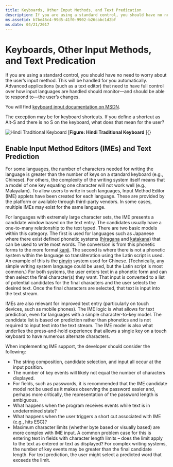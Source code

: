 ```yaml
---
title: Keyboards, Other Input Methods, and Text Predication
description: If you are using a standard control, you should have no need to worry about the user’s input method.
ms.assetid: b7be46c4-99d5-41f0-9902-b26cabc1d2bf
ms.date: 04/21/2017
---
```

# Keyboards, Other Input Methods, and Text Predication

If you are using a standard control, you should have no need to worry about the user’s input method. This will be handled for you automatically. Advanced applications (such as a text editor) that need to have full control over how input languages are handled should monitor—and should be able to respond to—the user’s changes.

You will find [keyboard input documentation on MSDN](https://msdn.microsoft.com/library/ms646268(VS.85).aspx).

The exception may be for keyboard shortcuts. If you define a shortcut as Alt-S and there is no S on the keyboard, what does that mean for the user?

![Hindi Traditional Keyboard](/media/hubs/globalization/IC866727.png "Hindi Traditional Keyboard")
[**Figure: Hindi Traditional Keyboard** ]{}

## Enable Input Method Editors (IMEs) and Text Prediction

For some languages, the number of characters needed for writing the language is greater than the number of keys on a standard keyboard (e.g., Chinese). For others, the complexity of the writing system itself means that a model of one key equating one character will not work well (e.g., Malayalam). To allow users to write in such languages, Input Method Editor (IME) applets have been created for each language. These are provided by the platform or available through third-party vendors. In some cases, multiple IMEs may exist for the same language.

For languages with extremely large character sets, the IME presents a candidate window based on the text entry. The candidates usually have a one-to-many relationship to the text typed. There are two basic models within this category. The first is used for languages such as Japanese where there exist defined phonetic systems ([hiragana](https://en.wikipedia.org/wiki/Hiragana) and [katakana](https://en.wikipedia.org/wiki/Katakana)) that can be used to write most words. The conversion is from this phonetic forms to the more formal [kanji](https://en.wikipedia.org/wiki/Kanji). The second is where there is not a phonetic system within the language so transliteration using the Latin script is used. An example of this is the [pīnyīn](https://en.wikipedia.org/wiki/Pinyin) system used for Chinese. (Technically, any simple writing system language could be used, but the Latin script is most common.) For both systems, the user enters text in a phonetic form and can then select the final character(s) they want. That input is converted to a list of potential candidates for the final characters and the user selects the desired text. Once the final characters are selected, that text is input into the text stream.

IMEs are also relevant for improved text entry (particularly on touch devices, such as mobile phones). The IME logic is what allows for text prediction, even for languages with a simple character-to-key model. The candidate list is based on prediction rather than phonetics and is not required to input text into the text stream. The IME model is also what underlies the press-and-hold experience that allows a single key on a touch keyboard to have numerous alternate characters.

When implementing IME support, the developer should consider the following:

-   The string composition, candidate selection, and input all occur at the input position.
-   The number of key events will likely not equal the number of characters displayed.
-   For fields, such as passwords, it is recommended that the IME candidate model not be used as it makes observing the password easier and, perhaps more critically, the representation of the password length is ambiguous.
-   What happens when the program receives events while text is in undetermined state?
-   What happens when the user triggers a short cut associated with IME (e.g., hits ESC)?
-   Maximum character limits (whether byte based or visually based) are more complex with IME input. A common problem case for this is entering text in fields with character length limits – does the limit apply to the text as entered or text as displayed? For complex writing systems, the number of key events may be greater than the final candidate length. For text prediction, the user might select a predicted word that exceeds the limit.
